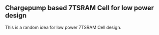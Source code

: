 Chargepump based 7TSRAM Cell for low power design
--
This is a random idea for low power 7TSRAM Cell design.
